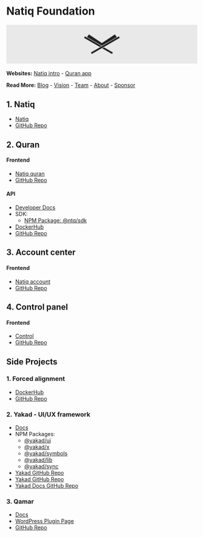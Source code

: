 # Natiq Foundation

![Natiq logo on header](/profile/header.png "Natiq")

**Websites:** [Natiq intro](https://natiq.net) - [Quran app](https://quran.natiq.net)

**Read More:** [Blog](https://blog.natiq.net) - [Vision](https://blog.natiq.net/vision) - [Team](https://blog.natiq.net/team) - [About](https://blog.natiq.net/about) - [Sponsor](https://blog.natiq.net/sponsor)

## 1. Natiq
- [Natiq](https://natiq.net)
- [GitHub Repo](https://github.com/natiq-foundation/natiq-frontend)

## 2. Quran
#### Frontend
- [Natiq quran](https://quran.natiq.net)
- [GitHub Repo](https://github.com/natiq-foundation/quran-frontend)
#### API
- [Developer Docs](https://developer.natiq.net)
- SDK:
  - [NPM Package: @ntq/sdk](https://www.npmjs.com/package/@ntq/sdk)
- [DockerHub](https://hub.docker.com/r/natiq-foundation/nq-api)
- [GitHub Repo](https://github.com/natiq-foundation/quran-api)

## 3. Account center
#### Frontend
- [Natiq account](https://account.natiq.net)
- [GitHub Repo](https://github.com/natiq-foundation/account-frontend)

## 4. Control panel
#### Frontend
- [Control](https://control.natiq.net)
- [GitHub Repo](https://github.com/natiq-foundation/natiq-control)

## Side Projects

### 1. Forced alignment
- [DockerHub](https://hub.docker.com/r/natiq-foundation/forced-alignment)
- [GitHub Repo](https://github.com/natiq-foundation/sdk-generator)

### 2. Yakad - UI/UX framework
- [Docs](https://yakad.natiq.net)
- NPM Packages:
  - [@yakad/ui](https://www.npmjs.com/package/@yakad/ui)
  - [@yakad/x](https://www.npmjs.com/package/@yakad/x)
  - [@yakad/symbols](https://www.npmjs.com/package/@yakad/symbols)
  - [@yakad/lib](https://www.npmjs.com/package/@yakad/lib)
  - [@yakad/sync](https://www.npmjs.com/package/@yakad/sync)
- [Yakad GitHub Repo](https://github.com/natiq-foundation/yakad)
- [Yakad GitHub Repo](https://github.com/natiq-foundation/yakad-template)
- [Yakad Docs GitHub Repo](https://github.com/natiq-foundation/yakad-docs)

### 3. Qamar
- [Docs](https://qamar.natiq.net)
- [WordPress Plugin Page](https://wordpress.org/plugins/qamar)
- [GitHub Repo](https://github.com/natiq-foundation/qamar)
